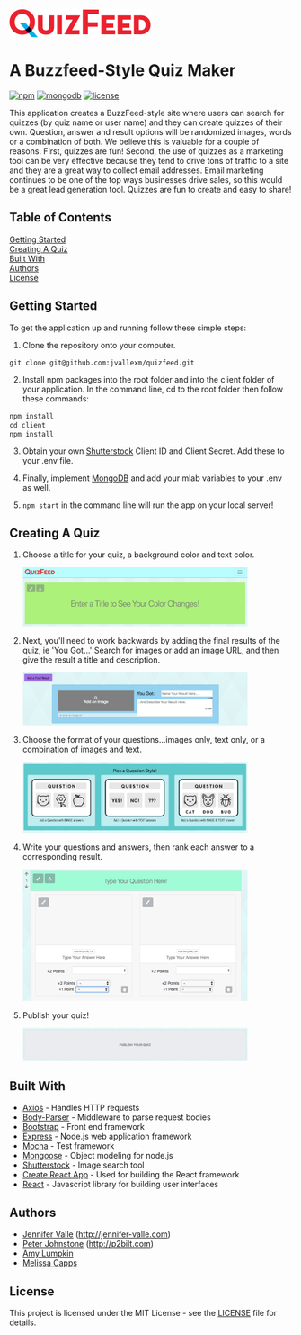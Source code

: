 
![alt text](client/public/images/Quizfeed-Logo-sm.png)

# A Buzzfeed-Style Quiz Maker
[![npm](https://img.shields.io/badge/npm-v5.6.0-blue.svg)](https://www.npmjs.com/)
[![mongodb](https://img.shields.io/badge/mongodb-v3.6.3-blue.svg)](https://www.mongodb.com/) 
[![license](https://img.shields.io/badge/license-MIT-yellow.svg)](https://github.com/jvallexm/quizfeed/blob/readme/LICENSE)

This application creates a BuzzFeed-style site where users can search for quizzes (by quiz name or user name) and they can create quizzes of their own. Question, answer and result options will be randomized images, words or a combination of both. We believe this is valuable for a couple of reasons. First, quizzes are fun! Second, the use of quizzes as a marketing tool can be very effective because they tend to drive tons of traffic to a site and they are a great way to collect email addresses. Email marketing continues to be one of the top ways businesses drive sales, so this would be a great lead generation tool. Quizzes are fun to create and easy to share!


## Table of Contents  
[Getting Started](#gettingStarted)  
[Creating A Quiz](#creatingAQuiz)  
[Built With](#builtWith)  
[Authors](#authors)  
[License](#license)


<a name="gettingStarted"/>

## Getting Started
To get the application up and running follow these simple steps:

   1. Clone the repository onto your computer.
   ```
   git clone git@github.com:jvallexm/quizfeed.git
   ```
   2. Install npm packages into the root folder and into the client folder of your application. In the command line, cd to the root folder then follow these commands: 
   ```
   npm install
   cd client
   npm install
   ```
   3. Obtain your own [Shutterstock](https://developers.shutterstock.com/) Client ID and Client Secret. Add these to your .env file.

   4. Finally, implement [MongoDB](https://www.mongodb.com/) and add your mlab variables to your .env as well. 

   5. `npm start` in the command line will run the app on your local server!

<a name="creatingAQuiz"/>

## Creating A Quiz
1. Choose a title for your quiz, a background color and text color.

    <img src="client/public/images/title.png" alt="title" style="width: 400px;"/>

2. Next, you'll need to work backwards by adding the final results of the quiz, ie 'You Got...' Search for images or add an image URL, and then give the result a title and description.

    <img src="client/public/images/result.png" alt="result" style="width: 400px;"/>

3. Choose the format of your questions...images only, text only, or a combination of images and text.

    <img src="client/public/images/question.png" alt="question" style="width: 400px;">

4. Write your questions and answers, then rank each answer to a corresponding result.

    <img src="client/public/images/q&a.png" alt="q&a" style="width: 400px;">    

5. Publish your quiz!

    <img src="client/public/images/publish.png" alt="publish" style="width: 400px;">    

     





<a name="builtWith"/>

## Built With
 - [Axios](https://www.npmjs.com/package/axios) - Handles HTTP requests
 - [Body-Parser](https://www.npmjs.com/package/body-parser) - Middleware to parse request bodies
 - [Bootstrap](https://getbootstrap.com/) - Front end framework
 - [Express](https://expressjs.com/) - Node.js web application framework
 - [Mocha](https://mochajs.org/) - Test framework
 - [Mongoose](http://mongoosejs.com/) - Object modeling for node.js
 - [Shutterstock](https://developers.shutterstock.com/) - Image search tool
 - [Create React App](https://github.com/facebookincubator/create-react-app) - Used for building the React framework
 - [React](https://github.com/facebook/react) - Javascript library for building user interfaces
 


<a name="authors"/>

## Authors
* [Jennifer Valle](https://github.com/jvallexm) (http://jennifer-valle.com)
* [Peter Johnstone](https://github.com/p2bilt) (http://p2bilt.com)
* [Amy Lumpkin](https://github.com/amylumpkin)
* [Melissa Capps](https://github.com/melissable)

<a name="license"/>

## License
This project is licensed under the MIT License - see the [LICENSE](https://github.com/jvallexm/quizfeed/blob/readme/LICENSE) file for details.













